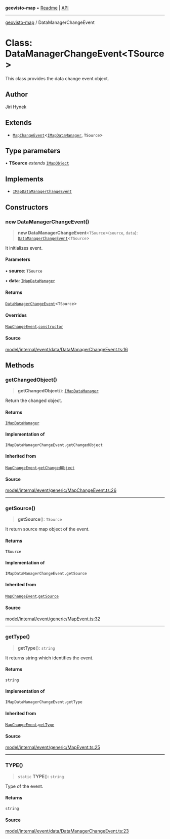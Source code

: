 **geovisto-map** • [Readme](../README.md) \| [API](../globals.md)

***

[geovisto-map](../README.md) / DataManagerChangeEvent

# Class: DataManagerChangeEvent\<TSource\>

This class provides the data change event object.

## Author

Jiri Hynek

## Extends

- [`MapChangeEvent`](MapChangeEvent.md)\<[`IMapDataManager`](../interfaces/IMapDataManager.md), `TSource`\>

## Type parameters

• **TSource** *extends* [`IMapObject`](../interfaces/IMapObject.md)

## Implements

- [`IMapDataManagerChangeEvent`](../type-aliases/IMapDataManagerChangeEvent.md)

## Constructors

### new DataManagerChangeEvent()

> **new DataManagerChangeEvent**\<`TSource`\>(`source`, `data`): [`DataManagerChangeEvent`](DataManagerChangeEvent.md)\<`TSource`\>

It initializes event.

#### Parameters

• **source**: `TSource`

• **data**: [`IMapDataManager`](../interfaces/IMapDataManager.md)

#### Returns

[`DataManagerChangeEvent`](DataManagerChangeEvent.md)\<`TSource`\>

#### Overrides

[`MapChangeEvent`](MapChangeEvent.md).[`constructor`](MapChangeEvent.md#constructors)

#### Source

[model/internal/event/data/DataManagerChangeEvent.ts:16](https://github.com/geovisto/geovisto-map/blob/5ee2cb5d45c19062fc8fc6beefa2848c076518b6/src/model/internal/event/data/DataManagerChangeEvent.ts#L16)

## Methods

### getChangedObject()

> **getChangedObject**(): [`IMapDataManager`](../interfaces/IMapDataManager.md)

Return the changed object.

#### Returns

[`IMapDataManager`](../interfaces/IMapDataManager.md)

#### Implementation of

`IMapDataManagerChangeEvent.getChangedObject`

#### Inherited from

[`MapChangeEvent`](MapChangeEvent.md).[`getChangedObject`](MapChangeEvent.md#getchangedobject)

#### Source

[model/internal/event/generic/MapChangeEvent.ts:26](https://github.com/geovisto/geovisto-map/blob/5ee2cb5d45c19062fc8fc6beefa2848c076518b6/src/model/internal/event/generic/MapChangeEvent.ts#L26)

***

### getSource()

> **getSource**(): `TSource`

It return source map object of the event.

#### Returns

`TSource`

#### Implementation of

`IMapDataManagerChangeEvent.getSource`

#### Inherited from

[`MapChangeEvent`](MapChangeEvent.md).[`getSource`](MapChangeEvent.md#getsource)

#### Source

[model/internal/event/generic/MapEvent.ts:32](https://github.com/geovisto/geovisto-map/blob/5ee2cb5d45c19062fc8fc6beefa2848c076518b6/src/model/internal/event/generic/MapEvent.ts#L32)

***

### getType()

> **getType**(): `string`

It returns string which identifies the event.

#### Returns

`string`

#### Implementation of

`IMapDataManagerChangeEvent.getType`

#### Inherited from

[`MapChangeEvent`](MapChangeEvent.md).[`getType`](MapChangeEvent.md#gettype)

#### Source

[model/internal/event/generic/MapEvent.ts:25](https://github.com/geovisto/geovisto-map/blob/5ee2cb5d45c19062fc8fc6beefa2848c076518b6/src/model/internal/event/generic/MapEvent.ts#L25)

***

### TYPE()

> `static` **TYPE**(): `string`

Type of the event.

#### Returns

`string`

#### Source

[model/internal/event/data/DataManagerChangeEvent.ts:23](https://github.com/geovisto/geovisto-map/blob/5ee2cb5d45c19062fc8fc6beefa2848c076518b6/src/model/internal/event/data/DataManagerChangeEvent.ts#L23)
